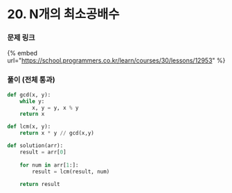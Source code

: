 # 20. N개의 최소공배수

### 문제 링크

{% embed url="https://school.programmers.co.kr/learn/courses/30/lessons/12953" %}

### 풀이 (전체 통과)

```python
def gcd(x, y):
    while y:
        x, y = y, x % y
    return x

def lcm(x, y):
    return x * y // gcd(x,y)

def solution(arr):
    result = arr[0]
    
    for num in arr[1:]:
        result = lcm(result, num)
        
    return result
```
